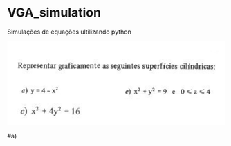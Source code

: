 # VGA_simulation
Simulações de equações ultilizando python

<img src="questoes.jpeg" width="522" height="194">

#a)
